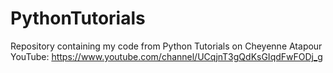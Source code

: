 # PythonTutorials
Repository containing my code from Python Tutorials on Cheyenne Atapour YouTube: https://www.youtube.com/channel/UCqjnT3gQdKsGIqdFwFODj_g 
